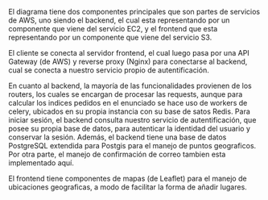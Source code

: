 El diagrama tiene dos componentes principales que son partes de servicios de AWS, uno siendo el backend, el cual esta representando por un componente que viene del servicio EC2, y el frontend que esta representando por un componente que viene del servicio S3.

El cliente se conecta al servidor frontend, el cual luego pasa por una API Gateway (de AWS) y reverse proxy (Nginx) para conectarse al backend, cual se conecta a nuestro servicio propio de autentificación.

En cuanto al backend, la mayoría de las funcionalidades provienen de los routers, los cuales se encargan de procesar las requests, aunque para calcular los indices pedidos en el enunciado se hace uso de workers de celery, ubicados en su propia instancia con su base de satos Redis. Para iniciar sesión, el backend consulta nuestro servicio de autentificación, que posee su propia base de datos, para autenticar la identidad del usuario y conservar la sesión. Además, el backend tiene una base de datos PostgreSQL extendida para Postgis para el manejo de puntos geograficos. Por otra parte, el manejo de confirmación de correo tambien esta implementado aquí.

El frontend tiene componentes de mapas (de Leaflet) para el manejo de ubicaciones geograficas, a modo de facilitar la forma de añadir lugares.

